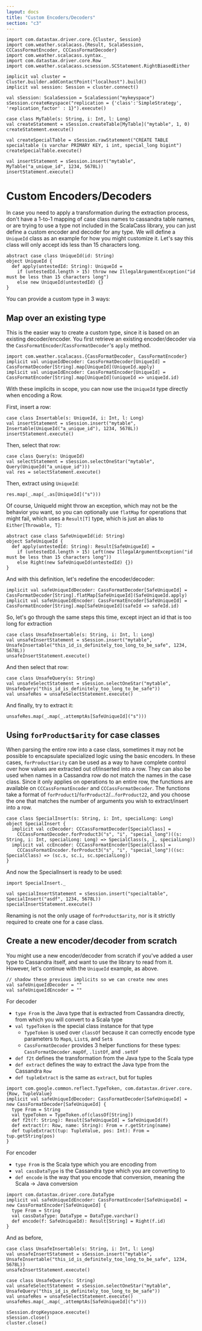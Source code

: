 ```yaml
---
layout: docs
title: "Custom Encoders/Decoders"
section: "c3"
---
```

```tut:invisible
import com.datastax.driver.core.{Cluster, Session}
import com.weather.scalacass.{Result, ScalaSession, CCCassFormatEncoder, CCCassFormatDecoder}
import com.weather.scalacass.syntax._
import com.datastax.driver.core.Row
import com.weather.scalacass.scsession.SCStatement.RightBiasedEither

implicit val cluster = Cluster.builder.addContactPoint("localhost").build()
implicit val session: Session = cluster.connect()

val sSession: ScalaSession = ScalaSession("mykeyspace")
sSession.createKeyspace("replication = {'class':'SimpleStrategy', 'replication_factor' : 1}").execute()

case class MyTable(s: String, i: Int, l: Long)
val createStatement = sSession.createTable[MyTable]("mytable", 1, 0)
createStatement.execute()

val createSpecialTable = sSession.rawStatement("CREATE TABLE specialtable (s varchar PRIMARY KEY, i int, special_long bigint")
createSpecialTable.execute()

val insertStatement = sSession.insert("mytable", MyTable("a_unique_id", 1234, 5678L))
insertStatement.execute()
```
# Custom Encoders/Decoders

In case you need to apply a transformation during the extraction process, don't have a 1-to-1 mapping of case class
names to cassandra table names, or are trying to use a type not included in the ScalaCass library, you can just define a
custom encoder and decoder for any type. We will define a `UniqueId` class as an example for how you might customize 
it. Let's say this class will only accept ids less than 15 characters long.

```tut:silent
abstract case class UniqueId(id: String)
object UniqueId {
  def apply(untestedId: String): UniqueId = 
    if (untestedId.length > 15) throw new IllegalArgumentException("id must be less than 15 characters long")
    else new UniqueId(untestedId) {}
}
```

You can provide a custom type in 3 ways:

## Map over an existing type

This is the easier way to create a custom type, since it is based on an existing decoder/encoder. You first retrieve an
existing encoder/decoder via the `CassFormatEncoder`/`CassFormatDecoder`'s `apply` method.

```tut
import com.weather.scalacass.{CassFormatDecoder, CassFormatEncoder}
implicit val uniqueIdDecoder: CassFormatDecoder[UniqueId] = CassFormatDecoder[String].map[UniqueId](UniqueId.apply)
implicit val uniqueIdEncoder: CassFormatEncoder[UniqueId] = CassFormatEncoder[String].map[UniqueId](uniqueId => uniqueId.id)
```

With these implicits in scope, you can now use the `UniqueId` type directly when encoding a Row. 

First, insert a row:

```tut
case class Insertable(s: UniqueId, i: Int, l: Long)
val insertStatement = sSession.insert("mytable", Insertable(UniqueId("a_unique_id"), 1234, 5678L))
insertStatement.execute()
```

Then, select that row:

```tut
case class Query(s: UniqueId)
val selectStatement = sSession.selectOneStar("mytable", Query(UniqueId("a_unique_id")))
val res = selectStatement.execute()
```

Then, extract using `UniqueId`:

```tut
res.map(_.map(_.as[UniqueId]("s")))
```

Of course, UniqueId might throw an exception, which may not be the behavior you want, so you can optionally use 
`flatMap` for operations that might fail, which uses a `Result[T]` type, which is just an alias to `Either[Throwable, T]`:

```tut:silent
abstract case class SafeUniqueId(id: String)
object SafeUniqueId {
  def apply(untestedId: String): Result[SafeUniqueId] =
    if (untestedId.length > 15) Left(new IllegalArgumentException("id must be less than 15 characters long"))
    else Right(new SafeUniqueId(untestedId) {})
}
```

And with this definition, let's redefine the encoder/decoder:

```tut
implicit val safeUniqueIdDecoder: CassFormatDecoder[SafeUniqueId] = CassFormatDecoder[String].flatMap[SafeUniqueId](SafeUniqueId.apply)
implicit val safeUniqueIdEncoder: CassFormatEncoder[SafeUniqueId] = CassFormatEncoder[String].map[SafeUniqueId](safeId => safeId.id)
```
So, let's go through the same steps this time, except inject an id that is too long for extraction

```tut
case class UnsafeInsertable(s: String, i: Int, l: Long)
val unsafeInsertStatement = sSession.insert("mytable", UnsafeInsertable("this_id_is_definitely_too_long_to_be_safe", 1234, 5678L))
unsafeInsertStatement.execute()
```

And then select that row:

```tut
case class UnsafeQuery(s: String)
val unsafeSelectStatement = sSession.selectOneStar("mytable", UnsafeQuery("this_id_is_definitely_too_long_to_be_safe"))
val unsafeRes = unsafeSelectStatement.execute()
```

And finally, try to extract it:

```tut
unsafeRes.map(_.map(_.attemptAs[SafeUniqueId]("s")))
```

## Using `forProduct$arity` for case classes

When parsing the entire row into a case class, sometimes it may not be possible to encapsulate specialized logic
using the basic encoders. In these cases, `forProduct$arity` can be used as a way to have complete control over
how values are extracted out of/inserted into a row. They can also be used when names in a Cassandra row do not match
the names in the case class. Since it only applies on operations to an entire row, the functions are available
on `CCCassFormatEncoder` and `CCCassFormatDecoder`. The functions take a format of 
`forProduct1`/`forProduct2`/...`forProduct22`, and you choose the one that matches the number of arguments you wish
to extract/insert into a row.

```tut
case class SpecialInsert(s: String, i: Int, specialLong: Long)
object SpecialInsert {
  implicit val ccDecoder: CCCassFormatDecoder[SpecialClass] =
    CCCassFormatDecoder.forProduct3("s", "i", "special_long")((s: String, i: Int, specialLong: Long) => SpecialClass(s, i, specialLong))
  implicit val ccEncoder: CCCassFormatEncoder[SpecialClass] =
    CCCassFormatEncoder.forProduct3("s", "i", "special_long")((sc: SpecialClass) => (sc.s, sc.i, sc.specialLong)) 
}
```

And now the SpecialInsert is ready to be used:

```tut:invisible
import SpecialInsert._
```
```tut
val specialInsertStatement = sSession.insert("specialtable", SpecialInsert("asdf", 1234, 5678L))
specialInsertStatement.execute()
```

Renaming is not the only usage of `forProduct$arity`, nor is it strictly required to create one for a case class.

## Create a new encoder/decoder from scratch

You might use a new encoder/decoder from scratch if you've added a user type to Cassandra itself, and want to use the 
library to read from it. However, let's continue with the `UniqueId` example, as above.

```tut:invisible
// shadow these previous implicits so we can create new ones
val safeUniqueIdDecoder = ""
val safeUniqueIdEncoder = ""
```

For decoder
* `type From` is the Java type that is extracted from Cassandra directly, from which you will convert to a Scala type
* `val typeToken` is the special class instance for that type
  * `TypeToken` is used over `classOf` because it can correctly encode type parameters to `Map`s, `List`s, and `Set`s
  * `CassFormatDecoder` provides 3 helper functions for these types: `CassFormatDecoder.mapOf`, `.listOf`, and `.setOf`
* `def f2t` defines the transformation from the Java type to the Scala type
* `def extract` defines the way to extract the Java type from the Cassandra `Row`
* `def tupleExtract` is the same as `extract`, but for tuples

```tut
import com.google.common.reflect.TypeToken, com.datastax.driver.core.{Row, TupleValue}
implicit val safeUniqueIdDecoder: CassFormatDecoder[SafeUniqueId] = new CassFormatDecoder[SafeUniqueId] {
  type From = String
  val typeToken = TypeToken.of(classOf[String])
  def f2t(f: String): Result[SafeUniqueId] = SafeUniqueId(f)
  def extract(r: Row, name: String): From = r.getString(name)
  def tupleExtract(tup: TupleValue, pos: Int): From = tup.getString(pos)
}
```

For encoder
* `type From` is the Scala type which you are encoding from
* `val cassDataType` is the Cassandra type which you are converting to
* `def encode` is the way that you encode that conversion, meaning the Scala -> Java conversion

```tut
import com.datastax.driver.core.DataType
implicit val safeUniqueIdEncoder: CassFormatEncoder[SafeUniqueId] = new CassFormatEncoder[SafeUniqueId] {
  type From = String
  val cassDataType: DataType = DataType.varchar()
  def encode(f: SafeUniqueId): Result[String] = Right(f.id)
}
```

And as before,

```tut:invisible
case class UnsafeInsertable(s: String, i: Int, l: Long)
val unsafeInsertStatement = sSession.insert("mytable", UnsafeInsertable("this_id_is_definitely_too_long_to_be_safe", 1234, 5678L))
unsafeInsertStatement.execute()
```
```tut
case class UnsafeQuery(s: String)
val unsafeSelectStatement = sSession.selectOneStar("mytable", UnsafeQuery("this_id_is_definitely_too_long_to_be_safe"))
val unsafeRes = unsafeSelectStatement.execute()
unsafeRes.map(_.map(_.attemptAs[SafeUniqueId]("s")))
```
```tut:invisible
sSession.dropKeyspace.execute()
sSession.close()
cluster.close()
```